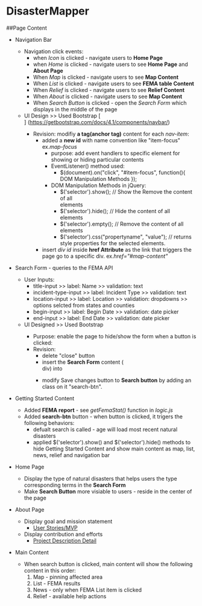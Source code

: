 # DisasterMapper

##Page Content
* Navigation Bar
    - Navigation click events: 
        * when *Icon* is clicked - navigate users to **Home Page**
        * when *Home* is clicked - navigate users to see **Home Page** and **About Page**
        * When *Map* is clicked - navigate users to see **Map Content**
        * When *List* is clicked - navigate  users to see **FEMA table Content**
        * When *Relief* is clicked - navigate users to see **Relief Content**
        * When *About* is clicked - navigate users to see **Map Content**
        * When *Search Button* is clicked - open the *Search Form* which displays in the middle of the page
    - UI Design >> Used Bootstrap [<nav class="navbar navbar-expand-lg navbar-light bg-light">] (https://getbootstrap.com/docs/4.1/components/navbar/)
        - Revision: modifiy **a tag(anchor tag)** content for each *nav-item*:
            * added a **new id** with name convention like "item-focus" ex.*map-focus*
                - purpose: add event handlers to specific element for showing or hiding particular contents
                - EventListener() method used:
                    * $(document).on("click", "#item-focus", function(){ DOM Manipulation Methods }); 
                - DOM Manipulation Methods in jQuery: 
                    * $('selector').show(); // Show the Remove the content of all <div> elements
                    * $('selector').hide(); // Hide the content of all <div> elements
                    * $('selector').empty(); // Remove the content of all <div> elements
                    * $('selector').css("propertyname", "value"); // returns style properties for the selected elements. 
            * insert *div id* inside **href Attribute** as the link that triggers the page go to a specific div. ex.*href="#map-content"* 

* Search Form - queries to the FEMA API   
    - User Inputs:
        * title-input >> label: Name >> validation: text
        * incident-type-input >> label: Incident Type >> validation: text
        * location-input >> label: Location >> validation: dropdowns >> options selcted from states and counties 
        * begin-input >> label: Begin Date >> validation: date picker
        * end-input >> label: End Date >> validation: date picker
    - UI Designed >> Used Bootstrap [<div class="modal fade" id="exampleModalCenter" tabindex="-1" role="dialog" aria-labelledby="exampleModalCenterTitle" aria-hidden="true">](https://getbootstrap.com/docs/4.1/components/modal/)
        - Purpose: enable the page to hide/show the form when a button is clicked:
        - Revision: 
            * delete "close" button
            * insert the **Search Form** content (<form> div) into <div class="modal-body">
            * modify Save changes button to **Search button** by adding an class on it "search-btn".

* Getting Started Content 
    - Added **FEMA report** - see *getFemaStat()* function in *logic.js*
    - Added **search-btn** button - when button is clicked, it trigers the following behaviors:
        * defualt search is called - age will load most recent natural disasters 
        * applied $('selector').show() and $('selector').hide() methods to hide Getting Started Content and show main content as map, list, news, relief and navigation bar        
* Home Page
    - Display the type of natural disasters that helps users the type corresponding terms in the **Search Form**
    - Make **Search Button** more visiable to users - reside in the center of the page 

* About Page 
    - Display goal and mission statement 
        * [User Stories/MVP](https://docs.google.com/document/d/1UTlLpMhqI-b-d7ZD8U7kESzTAisqM6JGUFQBm65dQ54/edit#) 
    - Display contribution and efforts
        * [Project Description Detail](https://docs.google.com/presentation/d/1uG3yY-mff7JTZraP4vf1-pENZlCmK0mEJg3IWYUXD3k/edit#slide=id.g43a5fd99a5_0_118)

* Main Content
    - When search button is clicked, main content will show the following content in this order: 
        1. Map - pinning affected area
        2. List - FEMA results 
        3. News - only when FEMA List item is clicked
        4. Relief - available help actions 


